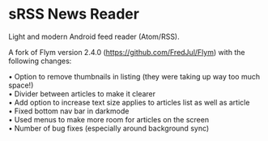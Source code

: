 
sRSS News Reader
==================

Light and modern Android feed reader (Atom/RSS).

A fork of Flym version 2.4.0 (https://github.com/FredJul/Flym) with the following changes:

• Option to remove thumbnails in listing (they were taking up way too much space!)<br>
• Divider between articles to make it clearer
<br>
• Add option to increase text size applies to articles list as well as article
<br>
• Fixed bottom nav bar in darkmode
<br>
• Used menus to make more room for articles on the screen
<br>
• Number of bug fixes (especially around background sync)
<br>



